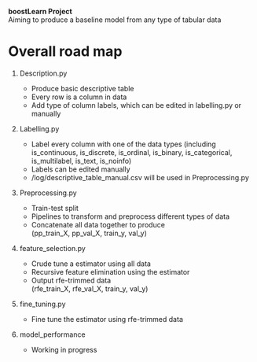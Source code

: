**boostLearn Project**  
Aiming to produce a baseline model from any type of tabular data

# Overall road map
1. Description.py  
    * Produce basic descriptive table
    * Every row is a column in data 
    * Add type of column labels, which can be edited in labelling.py or manually
    
2. Labelling.py
    * Label every column with one of the data types (including is_continuous, is_discrete, is_ordinal, is_binary, is_categorical, is_multilabel, is_text, is_noinfo)
    * Labels can be edited manually
    * <project name>/log/descriptive_table_manual.csv will be used in Preprocessing.py

3. Preprocessing.py
    * Train-test split
    * Pipelines to transform and preprocess different types of data
    * Concatenate all data together to produce  
     (pp_train_X, pp_val_X, train_y, val_y)

4. feature_selection.py
    * Crude tune a estimator using all data
    * Recursive feature elimination using the estimator
    * Output rfe-trimmed data  
    (rfe_train_X, rfe_val_X, train_y, val_y)
    
5. fine_tuning.py
    * Fine tune the estimator using rfe-trimmed data
    
6. model_performance
    * Working in progress